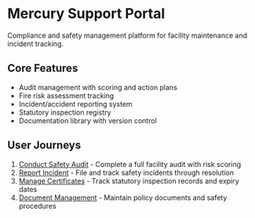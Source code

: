 # Mercury Support Portal

Compliance and safety management platform for facility maintenance and incident tracking.

## Core Features

- Audit management with scoring and action plans
- Fire risk assessment tracking
- Incident/accident reporting system
- Statutory inspection registry
- Documentation library with version control

## User Journeys

1. [Conduct Safety Audit](docs/journeys/conduct-safety-audit.md) - Complete a full facility audit with risk scoring
2. [Report Incident](docs/journeys/report-incident.md) - File and track safety incidents through resolution
3. [Manage Certificates](docs/journeys/manage-certificates.md) - Track statutory inspection records and expiry dates
4. [Document Management](docs/journeys/document-management.md) - Maintain policy documents and safety procedures